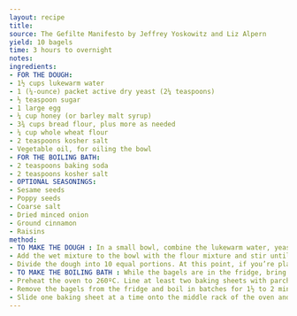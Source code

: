 ```yaml
---
layout: recipe
title: 
source: The Gefilte Manifesto by Jeffrey Yoskowitz and Liz Alpern
yield: 10 bagels
time: 3 hours to overnight
notes: 
ingredients:
- FOR THE DOUGH:
- 1½ cups lukewarm water
- 1 (¼-ounce) packet active dry yeast (2¼ teaspoons)
- ½ teaspoon sugar
- 1 large egg
- ¼ cup honey (or barley malt syrup)
- 3¾ cups bread flour, plus more as needed
- ¼ cup whole wheat flour
- 2 teaspoons kosher salt
- Vegetable oil, for oiling the bowl
- FOR THE BOILING BATH:
- 2 teaspoons baking soda
- 2 teaspoons kosher salt
- OPTIONAL SEASONINGS:
- Sesame seeds
- Poppy seeds
- Coarse salt
- Dried minced onion
- Ground cinnamon
- Raisins
method:
- TO MAKE THE DOUGH : In a small bowl, combine the lukewarm water, yeast, and sugar and let stand for 5 minutes. Whisk the egg and honey into the yeast mixture. In a large bowl, mix together the bread flour, whole wheat flour, and salt.
- Add the wet mixture to the bowl with the flour mixture and stir until the dough comes together. Turn the dough out onto a liberally floured surface and knead for about 10 minutes until the dough is firm yet supple and smooth, working in additional bread flour as needed. Form the dough into a ball. Place the dough ball into an oiled bowl, turning to coat. Cover with a kitchen towel and allow the dough to rest in the bowl for 1 hour, or until it doubles in size.
- Divide the dough into 10 equal portions. At this point, if you’re planning to make cinnamon-raisin bagels, work the cinnamon and raisins into the portions of dough you’d like to be sweet (a little bit of both goes a long way). Roll each portion out into an 8-inch strand—just long enough to wrap around your four fingers, then connect the ends (see illustration below). Place the bagels on a greased baking sheet, cover with plastic wrap, and let rest in the fridge for at least 2 hours (or, for best results, overnight).
- TO MAKE THE BOILING BATH : While the bagels are in the fridge, bring a stockpot filled with about 4 litres water to a boil and stir in the baking soda and salt.
- Preheat the oven to 260ºC. Line at least two baking sheets with parchment paper and keep your optional seasonings nearby.
- Remove the bagels from the fridge and boil in batches for 1½ to 2 minutes, flipping halfway through. Do not crowd the pot. After a few seconds in the water, the bagels will expand and float to the surface. Remove with a slotted spoon, and let them drain well. Sprinkle the bagels with the desired toppings and place on the prepared baking sheets.
- Slide one baking sheet at a time onto the middle rack of the oven and bake for 5 minutes. Reduce the oven temperature to 230ºC and bake for an additional 5 to 7 minutes until golden brown and a bit crisp on the outside. Remove and let cool slightly before slicing and serving. Store any leftover bagels in an airtight plastic bag. They will keep for about 5 days, but may need to be toasted for maximum enjoyment after day 2. Bagels can also be kept in the freezer, wrapped individually in aluminum foil and then stored in an airtight plastic bag. To defrost, simply leave at room temperature for 1 hour and then toast before serving.
---
```

